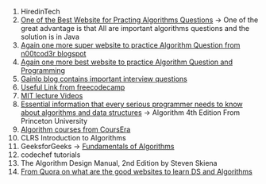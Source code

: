 1. HiredinTech
2. [One of the Best Website for Practing Algorithms Questions](http://www.zrzahid.com/) -> One of the great advantage is that All are important algorithms questions and the solution is in Java
3. [Again one more super website to practice Algorithm Question from n00tcod3r blogspot](http://n00tc0d3r.blogspot.com/)
4. [Again one more best website to practice Algorithm Question and Programming](http://www.gauravpande.in/)
5. [Gainlo blog contains important interview questions](http://blog.gainlo.co/)
4. [Useful Link from freecodecamp](https://forum.freecodecamp.org/t/what-is-your-strategy-for-learning-data-structures-and-algorithms/86995/5)
5. [MIT lecture Videos](https://ocw.mit.edu/courses/electrical-engineering-and-computer-science/6-006-introduction-to-algorithms-fall-2011/lecture-videos/)
6. [Essential information that every serious programmer needs to know about algorithms and data structures](https://algs4.cs.princeton.edu/home/) -> Algorithm 4th Edition From Princeton University
7. [Algorithm courses from CoursEra](https://www.coursera.org/specializations/algorithms)
7. CLRS Introduction to Algorithms
8. GeeksforGeeks -> [Fundamentals of Algorithms](https://www.geeksforgeeks.org/fundamentals-of-algorithms/)
9. codechef tutorials
10. The Algorithm Design Manual, 2nd Edition by Steven Skiena
11. [From Quora on what are the good websites to learn DS and Algorithms](https://www.quora.com/What-are-some-good-websites-to-learn-data-structures-and-algorithms)
 

